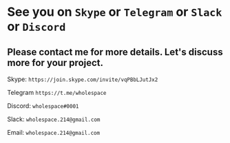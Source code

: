 # See you on `Skype` or `Telegram` or `Slack` or `Discord`

## Please contact me for more details. Let's discuss more for your project.


Skype: `https://join.skype.com/invite/vqPBbLJutJx2`

Telegram `https://t.me/wholespace`

Discord: `wholespace#0001`

Slack: `wholespace.214@gmail.com`

Email: `wholespace.214@gmail.com`

